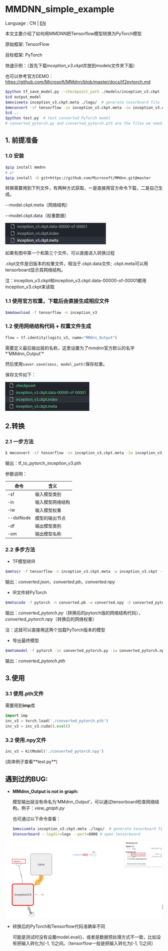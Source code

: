 # MMDNN_simple_example

Language : CN | [EN](./README.en.md) 

本文主要介绍了如何用<a herf='https://github.com/microsoft/MMdnn'>MMDNN</a>把Tensorflow模型转换为PyTorch模型

原始框架: TensorFlow

目标框架: PyTorch

快速示例：（首先下载*inception_v3.ckpt*并放到models文件夹下面）

也可以参考官方DEMO：<a herf='https://github.com/Microsoft/MMdnn/blob/master/docs/tf2pytorch.md'>https://github.com/Microsoft/MMdnn/blob/master/docs/tf2pytorch.md</a>

```sh
$python tf_save_model.py --checkpoint_path ./models/inception_v3.ckpt --output_path output_model/inception_v3.ckpt # generate .meta and .data
$cd output_model
$mmvismeta inception_v3.ckpt.meta ./logs/  # generate tesorboard file
$mmconvert -sf tensorflow -in inception_v3.ckpt.meta -iw inception_v3.ckpt --dstNode MMdnn_Output -df pytorch -om converted_pytorch.pth  # one-step converted
$cd ..
$python test.py  # test converted PyTorch model
# converted_pytorch.py and converted_pytorch.pth are the files we need 
```



## 1. 前提准备

### 1.0 安装

   ```bash
   $pip install mmdnn
   # or 
   $pip install -U git+https://github.com/Microsoft/MMdnn.git@master
   ```

   转换需要用到下列文件，有两种方式获取，一是直接用官方命令下载，二是自己生成。

   --model.ckpt.meta（网络结构）

   --model.ckpt.data（权重数据）

   ![image-20210421220158771](https://github.com/ylhz/MMDNN_simple_example/blob/main/readme_img/image-20210421220158771.png)

   如果有图中第一个和第三个文件，可以直接进入转换过程

   .ckpt文件是旧版本的权重文件，相当于.ckpt.data文件; .ckpt.meta可以用tensorboard显示其网络结构。

   注：inception_v3.ckpt和inception_v3.ckpt.data-00000-of-00001都用inception_v3.ckpt来读取

### 1.1 使用官方权重，下载后会直接生成相应文件

   ```bash
   $mmdownload -f tensorflow -n inception_v3
   ```
### 1.2 使用网络结构代码 + 权重文件生成

   ```python
   flow = tf.identity(logits_v3, name="MMdnn_Output")  
   ```

   需要定义最后输出层的名称，这里设置为了mmdnn官方默认的名字*'MMdnn_Output'*

   然后使用```saver.save(sess, model_path)```保存权重。

   保存文件如下：

   ![image-20210422090831223](https://github.com/ylhz/MMDNN_simple_example/blob/main/readme_img/image-20210422090831223.png)

## 2.转换

### 2.1 一步方法

   ```bash
   $ mmconvert -sf tensorflow -in inception_v3.ckpt.meta -iw inception_v3.ckpt --dstNode MMdnn_Output -df pytorch -om tf_to_pytorch_inception_v3.pth
   ```

   输出：tf_to_pytorch_inception_v3.pth

   参数说明：

   | 命令      | 含义             |
   | --------- | ---------------- |
   | -sf       | 输入模型类别     |
   | -in       | 输入模型网络结构 |
   | -iw       | 输入模型权重     |
   | --dstNode | 模型的输出节点   |
   | -df       | 输出模型类别     |
   | -om       | 输出模型名称     |

   

### 2.2 多步方法

   * TF模型转IR

   ```bash
   $mmtoir -f tensorflow -n inception_v3.ckpt.meta -w inception_v3.ckpt --dstNode outputs -o converted
   ```

   输出：*converted.json*，*converted.pb*，*converted.npy*
   

   * IR文件转PyTorch

   ```bash
   $mmtocode -f pytorch -n converted.pb -w converted.npy -d converted_pytorch.py -dw converted_pytorch.npy
   ```

   输出：*converted_pytorch.py*（转换后的pytorch版的网络结构代码），*converted_pytorch.npy*（转换后的网络权重）

   注：这就可以直接用这两个加载PyTorch版本的模型

   * 导出最终模型

   ```bash
   $mmtomodel -f pytorch -in converted_pytorch.py -iw converted_pytorch.npy -o converted_pytorch.pth
   ```
   
   输出：*converted_pytorch.pth*

## 3.使用

### 3.1 使用.pth文件

   需要用到**imp**库

   ```python
   import imp
   inc_v3 = torch.load('./converted_pytorch.pth')
   inc_v3 = inc_v3.cuda().eval()
   ```

### 3.2 使用.npy文件

   ```python
   inc_v3 = KitModel('./converted_pytorch.npy')
   ```
   
   (具体例子查看**<a herf='./test.py'>test.py</a>**)

## 遇到过的BUG:

* **MMdnn_Output is not in graph:**

  模型输出层没有命名为’MMdnn_Output‘，可以通过tensorboard检查网络结构。例子：*view_graph.py*

  也可通过以下命令查看：

  ```bash
  $mmvismeta inception_v3.ckpt.meta ./logs/  # generate tesorboard file
  $tensorboard --logdir=logs --port=6006 # open tensorboard
  ```

![image-20210422091652201](https://github.com/ylhz/MMDNN_simple_example/blob/main/readme_img/image-20210422091652201.png)


* 转换后的PyTorch和Tensorflow代码准确率不同

  可能是测试时没有设置model.eval()，或者是数据预处理方式不一致，比如没有把输入转化为[-1, 1]之间。（tensorflow一般是把输入转化为[-1, 1]之间）
  
  
